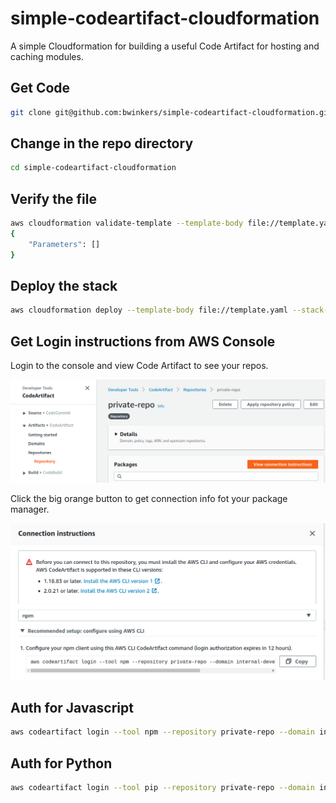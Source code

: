 # simple-codeartifact-cloudformation
A simple Cloudformation for building a useful Code Artifact for hosting and caching modules.

##  Get Code

```bash
git clone git@github.com:bwinkers/simple-codeartifact-cloudformation.git
```

## Change in the repo directory

```bash
cd simple-codeartifact-cloudformation
```

## Verify the file

```bash
aws cloudformation validate-template --template-body file://template.yaml
{
    "Parameters": []
}
```

## Deploy the stack

```bash
aws cloudformation deploy --template-body file://template.yaml --stack-name private-repo-stack
```

## Get Login instructions from AWS Console

Login to the console and view Code Artifact to see your repos.

![Artifact Console]('docs/../docs/images/view-connection-instructions.png)

Click the big orange button to get connection info fot your package manager.

![Connection info]('docs/../docs/images/view-detailed-instructions.png)

## Auth for Javascript

```bash
aws codeartifact login --tool npm --repository private-repo --domain internal-development --domain-owner xxxxxxxxxx
```

## Auth for Python

```bash
aws codeartifact login --tool pip --repository private-repo --domain internal-development --domain-owner xxxxxxxxxx
```